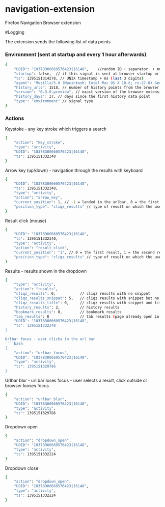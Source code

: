 navigation-extension
====================

Firefox Navigation Browser extension


#Logging

The extension sends the following list of data points

### Environment (sent at startup and every 1 hour afterwards)

``` bash
{
    "UDID": "10378300660576423|16148",    //random ID + separator  + number of days since (GMT: Thu, 01 Jan 1970 00:00:00 GMT) - unix timestamp - 5 digits
    "startup": false,  // if this signal is sent at browser startup or during a regular interval
    "ts": 1395151314278, // UNIX timestamp + ms (last 3 digits)
    "agent": "Mozilla/5.0 (Macintosh; Intel Mac OS X 10.8; rv:27.0) Gecko/20100101 Firefox/27.0", // user agent from the browser
    "history_urls": 1518, // number of history points from the browser
    "version": "0.3.0.preview", // exact version of the browser extension
    "history_days": 37, // days since the first history data point
    "type": "environment" // signal type
}
```

### Actions 

Keystoke - any key stroke which triggers a search
``` bash
{
    "action": "key_stroke",
    "type": "activity",
    "UDID": "10378300660576423|16148",
    "ts": 1395151332340
}
``` 

Arrow key (up/down) - navigation through the results with keyboard

``` bash
{
    "UDID": "10378300660576423|16148",
    "ts": 1395151332340,
    "type": "activity",
    "action": "arrow_key",
    "current_position": 1, // -1 = landed in the urlbar, 0 = the first result, 1 = the second result ...
    "position_type": "cliqz_results" // type of result on which the user landed (cliqz_results/cliqz_suggestions/history/bookmark/tab_result)
}
``` 


Result click (mouse)

``` bash
{
    "UDID": "10378300660576423|16148",
    "ts": 1395151332340,
    "type": "activity",
    "action": "result_click",
    "current_position": "1", // 0 = the first result, 1 = the second result ...
    "position_type": "cliqz_results" // type of result on which the user landed (cliqz_results/cliqz_suggestions/history/bookmark/tab_result)
}
``` 

Results - results shown in the dropdown
``` bash
{
    "type": "activity",
    "action": "results",
	"cliqz_results": 0,           // cliqz results with no snippet
	"cliqz_results_snippet": 5,   // cliqz results with snippet but no title
	"cliqz_results_title": 0,     // cliqz results with snippet and title
	"history_results": 2,         // history results
	"bookmark_results": 0,        // bookmark results
	"tab_results": 0              // tab results (page already open in one of the browser's tabs)
    "UDID": "10378300660576423|16148",
    "ts": 1395151332340
}

Urlbar focus - user clicks in the url bar
``` bash
{
    "action": "urlbar_focus",
    "UDID": "10378300660576423|16148",
    "type": "activity",
    "ts": 1395151329786
}
``` 

Urlbar blur - url bar loses focus - user selects a result, click outside or browser looses focus
``` bash
{
    "action": "urlbar_blur", 
    "UDID": "10378300660576423|16148",
    "type": "activity",
    "ts": 1395151329786
}
``` 

Dropdown open
``` bash
{
    "action": "dropdown_open", 
    "UDID": "10378300660576423|16148",
    "type": "activity",
    "ts": 1395151332224
}
```

Dropdown close
``` bash
{
    "action": "dropdown_open", 
    "UDID": "10378300660576423|16148",
    "type": "activity",
    "ts": 1395151332224
}
```